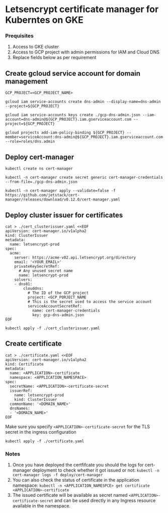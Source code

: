# Letsencrypt certificate manager for Kuberntes on GKE 

### Prequisites

1. Access to GKE cluster
2. Access to GCP project with admin permissions for IAM and Cloud DNS
3. Replace fields below as per requirement


## Create gcloud service account for domain management

```
GCP_PROJECT=<GCP_PROJECT_NAME>

gcloud iam service-accounts create dns-admin --display-name=dns-admin --project=${GCP_PROJECT}

gcloud iam service-accounts keys create ./gcp-dns-admin.json --iam-account=dns-admin@${GCP_PROJECT}.iam.gserviceaccount.com --project=${GCP_PROJECT}

gcloud projects add-iam-policy-binding ${GCP_PROJECT} --member=serviceAccount:dns-admin@${GCP_PROJECT}.iam.gserviceaccount.com --role=roles/dns.admin

``` 

## Deploy cert-manager

```
kubectl create ns cert-manager

kubectl -n cert-manager create secret generic cert-manager-credentials --from-file=./gcp-dns-admin.json

kubectl -n cert-manager apply --validate=false -f https://github.com/jetstack/cert-manager/releases/download/v0.12.0/cert-manager.yaml
```

## Deploy cluster issuer for certificates

```
cat > ./cert_clusterissuer.yaml <<EOF
apiVersion: cert-manager.io/v1alpha2
kind: ClusterIssuer
metadata:
  name: letsencrypt-prod
spec:
  acme:
    server: https://acme-v02.api.letsencrypt.org/directory
    email: '<YOUR_EMAIL>'
    privateKeySecretRef:
      # Any unused secret name	
      name: letsencrypt-prod
    solvers:
    - dns01:
        clouddns:
          # The ID of the GCP project
          project: <GCP_PORJECT_NAME
          # This is the secret used to access the service account
          serviceAccountSecretRef:
            name: cert-manager-credentials
            key: gcp-dns-admin.json
EOF
```
```
kubectl apply -f ./cert_clusterissuer.yaml
```


## Create certificate

```
cat > ./certificate.yaml <<EOF
apiVersion: cert-manager.io/v1alpha2
kind: Certificate
metadata:
  name: <APPLICATION>-certificate
  namespace: <APPLICATION_NAMESPACE>
spec:
  secretName: <APPLICATION>-certificate-secret
  issuerRef:
    name: letsencrypt-prod
    kind: ClusterIssuer
  commonName: '<DOMAIN_NAME>'
  dnsNames:
  - '<DOMAIN_NAME>'
EOF
```
Make sure you specify `<APPLICATION>-certificate-secret` for the TLS secret in the ingress configuration

```
kubectl apply -f ./certificate.yaml
```

### Notes

1. Once you have deployed the certfifcate you should the logs for cert-manager deployment to check whether it got issued or not: `kubectl -n cert-manager logs -f deploy/cert-manager`
2. You can also check the status of certificate in the application namespace: `kubectl -n <APPLICATION_NAMESPCE> get certificate <APPLICATION>-certificate`
3. The issued certificate will be available as secret named `<APPLICATION>-certificate-secret` and can be used directly in any Ingress resource available in the namespace. 
  